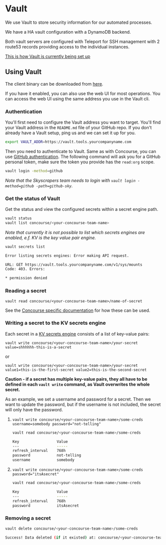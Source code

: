 # Vault

We use Vault to store security information for our automated processes.

We have a HA vault configuration with a DynamoDB backend.

Both vault servers are configured with Teleport for SSH management with
2 route53 records providing access to the individual instances.

[This is how Vault is currently being set up](https://github.com/skyscrapers/terraform-vault)

## Using Vault

The client binary can be downloaded from [here](https://www.vaultproject.io/downloads.html).

If you have it enabled, you can also use the web UI for most operations. You can access the web UI using the same address you use in the Vault cli.

### Authentication

You'll first need to configure the Vault address you want to target.
You'll find your Vault address in the `README.md` file of your GitHub repo. If you don't already have a Vault setup, ping us and we can set it up for you.

```bash
export VAULT_ADDR=https://vault.tools.yourcompanyname.com
```

Then you need to authenticate to Vault. Same as with Concourse, you can use [GitHub authentication](https://www.vaultproject.io/docs/auth/github.html). The following command will ask you for a GitHub personal token, make sure the token you provide has the `read:org` scope.

```bash
vault login -method=github
```

*Note that the Skyscrapers team needs to login with `vault login -method=github -path=github-sky`.*

### Get the status of Vault

Get the status and view the configured secrets within a secret engine path.

```bash
vault status
vault list concourse/<your-concourse-team-name>
```

*Note that currently it is not possible to list which secrets engines are enabled, e.f. KV is the key value pair engine.*

```bash
vault secrets list

Error listing secrets engines: Error making API request.

URL: GET https://vault.tools.yourcompanyname.com/v1/sys/mounts
Code: 403. Errors:

* permission denied
```

### Reading a secret

`vault read concourse/<your-concourse-team-name>/name-of-secret`

See the [Concourse specific documentation](./concourse.md) for how these can be used.

### Writing a secret to the KV secrets engine

Each secret in a [KV secrets engine](https://www.vaultproject.io/docs/secrets/kv/index.html) consists of a list of key-value pairs:

`vault write concourse/<your-concourse-team-name>/your-secret value=shhhhhh-this-is-a-secret`

or

`vault write concourse/<your-concourse-team-name>/your-secret value1=this-is-the-first-secret value2=this-is-the-second-secret`

**Caution - if a secret has multiple key-value pairs, they all have to be defined in each `vault write` command, as Vault overwrites the whole secret.**

As an example, we set a username and password for a secret. Then we want to update the password, but if the username is not included, the secret will only have the password.

1. `vault write concourse/<your-concourse-team-name>/some-creds username=somebody password="not-telling"`
    ```bash
    vault read concourse/<your-concourse-team-name>/some-creds

    Key                 Value
    ---                 -----
    refresh_interval    768h
    password            not-telling
    username            somebody
    ```
1. `vault write concourse/<your-concourse-team-name>/some-creds password="itsAsecret"`
    ```bash
    vault read concourse/<your-concourse-team-name>/some-creds

    Key                 Value
    ---                 -----
    refresh_interval    768h
    password            itsAsecret
    ```

### Removing a secret

```bash
vault delete concourse/<your-concourse-team-name>/some-creds

Success! Data deleted (if it existed) at: concourse/<your-concourse-team-name>/some-creds
```
